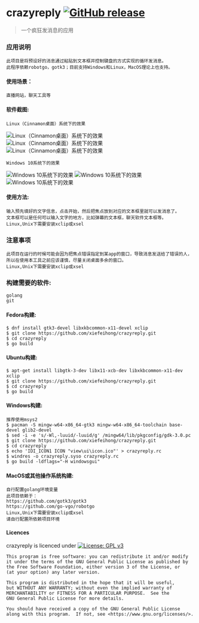 # crazyreply [![GitHub release](https://img.shields.io/github/release/xiefeihong/crazyreply.svg)](https://github.com/xiefeihong/crazyreply/releases/latest)
>一个疯狂发消息的应用

### 应用说明
```
此项目是将预设好的消息通过粘贴到文本框并控制键盘的方式实现的循环发消息。
此程序依赖robotgo，gotk3；目前支持Windows和Linux，MacOS理论上也支持。
```

#### 使用场景：
```
直播网站，聊天工具等
```

#### 软件截图:
```
Linux（Cinnamon桌面）系统下的效果
```
![Linux（Cinnamon桌面）系统下的效果](https://img-blog.csdnimg.cn/20210302214021652.png?x-oss-process=image/watermark,type_ZmFuZ3poZW5naGVpdGk,shadow_10,text_aHR0cHM6Ly9ibG9nLmNzZG4ubmV0L2xvdmV6aGFuZG91,size_16,color_FFFFFF,t_70#pic_center)
![Linux（Cinnamon桌面）系统下的效果](https://img-blog.csdnimg.cn/20210302214111312.png?x-oss-process=image/watermark,type_ZmFuZ3poZW5naGVpdGk,shadow_10,text_aHR0cHM6Ly9ibG9nLmNzZG4ubmV0L2xvdmV6aGFuZG91,size_16,color_FFFFFF,t_70#pic_center)
![Linux（Cinnamon桌面）系统下的效果](https://img-blog.csdnimg.cn/2021030221411116.png?x-oss-process=image/watermark,type_ZmFuZ3poZW5naGVpdGk,shadow_10,text_aHR0cHM6Ly9ibG9nLmNzZG4ubmV0L2xvdmV6aGFuZG91,size_16,color_FFFFFF,t_70#pic_center)

```
Windows 10系统下的效果
```
![Windows 10系统下的效果](https://img-blog.csdnimg.cn/20210302214151617.PNG?x-oss-process=image/watermark,type_ZmFuZ3poZW5naGVpdGk,shadow_10,text_aHR0cHM6Ly9ibG9nLmNzZG4ubmV0L2xvdmV6aGFuZG91,size_16,color_FFFFFF,t_70#pic_center)
![Windows 10系统下的效果](https://img-blog.csdnimg.cn/20210302214151332.PNG?x-oss-process=image/watermark,type_ZmFuZ3poZW5naGVpdGk,shadow_10,text_aHR0cHM6Ly9ibG9nLmNzZG4ubmV0L2xvdmV6aGFuZG91,size_16,color_FFFFFF,t_70#pic_center)
![Windows 10系统下的效果](https://img-blog.csdnimg.cn/20210302214151230.PNG?x-oss-process=image/watermark,type_ZmFuZ3poZW5naGVpdGk,shadow_10,text_aHR0cHM6Ly9ibG9nLmNzZG4ubmV0L2xvdmV6aGFuZG91,size_16,color_FFFFFF,t_70#pic_center)

#### 使用方法:
```
输入预先填好的文字信息，点击开始，然后把焦点放到对应的文本框里就可以发消息了。
文本框可以是任何可以输入文字的地方，比如弹幕的文本框，聊天软件文本框等。
Linux,Unix下需要安装xclip或xsel
```

### 注意事项
```
此项目在运行的时候可能会因为把焦点错误指定到某app的窗口，导致消息发送给了错误的人，所以在使用本工具之前应该谨慎，尽量关闭桌面多余的窗口。
Linux,Unix下需要安装xclip或xsel
```

### 构建需要的软件:
```
golang
git
```

#### Fedora构建:
```
$ dnf install gtk3-devel libxkbcommon-x11-devel xclip
$ git clone https://github.com/xiefeihong/crazyreply.git
$ cd crazyreply
$ go build
```

#### Ubuntu构建:
```
$ apt-get install libgtk-3-dev libx11-xcb-dev libxkbcommon-x11-dev xclip
$ git clone https://github.com/xiefeihong/crazyreply.git
$ cd crazyreply
$ go build
```

#### Windows构建:
```
推荐使用msys2
$ pacman -S mingw-w64-x86_64-gtk3 mingw-w64-x86_64-toolchain base-devel glib2-devel
$ sed -i -e 's/-Wl,-luuid/-luuid/g' /mingw64/lib/pkgconfig/gdk-3.0.pc
$ git clone https://github.com/xiefeihong/crazyreply.git
$ cd crazyreply
$ echo 'IDI_ICON1 ICON "view\ui\icon.ico"' > crazyreply.rc
$ windres -o crazyreply.syso crazyreply.rc
$ go build -ldflags="-H windowsgui"
```

#### MacOS或其他操作系统构建:
```
自行配置golang环境变量
此项目依赖于：
https://github.com/gotk3/gotk3
https://github.com/go-vgo/robotgo
Linux,Unix下需要安装xclip或xsel
请自行配置所依赖项目环境
```

#### Licences
crazyreply is licenced under [![License: GPL v3](https://img.shields.io/badge/License-GPL%20v3-blue.svg)](https://www.gnu.org/licenses/gpl-3.0)
```
This program is free software: you can redistribute it and/or modify
it under the terms of the GNU General Public License as published by
the Free Software Foundation, either version 3 of the License, or
(at your option) any later version.

This program is distributed in the hope that it will be useful,
but WITHOUT ANY WARRANTY; without even the implied warranty of
MERCHANTABILITY or FITNESS FOR A PARTICULAR PURPOSE.  See the
GNU General Public License for more details.

You should have received a copy of the GNU General Public License
along with this program.  If not, see <https://www.gnu.org/licenses/>.
```